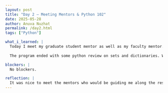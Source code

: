 ```yaml
---
layout: post
title: "Day 2 – Meeting Mentors & Python 102"
date: 2025-05-28
author: Anuva Nuzhat
permalink: /day2.html
tags: ["Python"]

what_i_learned: |
  Today I meet my graduate student mentor as well as my faculty mentor. We talked through some preliminary materials to get familiar with our research topic of RL learning and Type 1 Diabetes. I learned about the risk of comorbidity for Type 1 Diabetes and the real world data we would be looking at for the research. 
  
  The program ended with some python review on sets and dictionaries. We finished the day with a fun game. 

blockers: |
  No blockers.

reflection: |
  It was nice to meet the mentors who would be guiding me along the research project. I also found the preliminary materials quite fun! I read more on what comordability means and how RL is used in real world medical applications. I'm excited to start brainstorming ideas for the research proposal.
---
```

